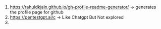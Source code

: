 1. https://rahuldkjain.github.io/gh-profile-readme-generator/ -> generates the profile page for github
2. https://pentestgpt.ai/c -> Like Chatgpt But Not explored
3. 